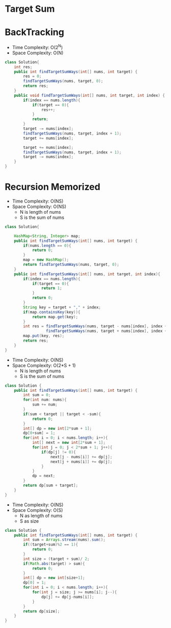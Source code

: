 # Target Sum

# BackTracking

- Time Complexity: O(2<sup>N</sup>)
- Space Complexity: O(N)

```java
class Solution{
    int res;
    public int findTargetSumWays(int[] nums, int target) {
        res = 0;
        findTargetSumWays(nums, target, 0);
        return res;
    }
    public void findTargetSumWays(int[] nums, int target, int index) {
        if(index == nums.length){
            if(target == 0){
                res++;
            }
            return;
        }
        target -= nums[index];
        findTargetSumWays(nums, target, index + 1);
        target += nums[index];

        target += nums[index];
        findTargetSumWays(nums, target, index + 1);
        target -= nums[index];
    }
}
```

# Recursion Memorized

- Time Complexity: O(NS)
- Space Complexity: O(NS)
  - N is length of nums
  - S is the sum of nums

```java
class Solution{

    HashMap<String, Integer> map;
    public int findTargetSumWays(int[] nums, int target) {
        if(nums.length == 0){
            return 0;
        }
        map = new HashMap();
        return findTargetSumWays(nums, target, 0);
    }
    public int findTargetSumWays(int[] nums, int target, int index){
        if(index == nums.length){
            if(target == 0){
                return 1;
            }
            return 0;
        }
        String key = target + "," + index;
        if(map.containsKey(key)){
            return map.get(key);
        }
        int res = findTargetSumWays(nums, target - nums[index], index + 1) +
                  findTargetSumWays(nums, target + nums[index], index + 1);
        map.put(key, res);
        return res;
    }
}
```

- Time Complexity: O(NS)
- Space Complexity: O(2\*S + 1)
  - N is length of nums
  - S is the sum of nums

```java
class Solution {
    public int findTargetSumWays(int[] nums, int target) {
        int sum = 0;
        for(int num: nums){
            sum += num;
        }
        if(sum < target || target < -sum){
            return 0;
        }
        int[] dp = new int[2*sum + 1];
        dp[0+sum] = 1;
        for(int i = 0; i < nums.length; i++){
            int[] next = new int[2*sum + 1];
            for(int j = 0; j < 2*sum + 1; j++){
                if(dp[j] != 0){
                    next[j - nums[i]] += dp[j];
                    next[j + nums[i]] += dp[j];
                }
            }
            dp = next;
        }
        return dp[sum + target];
    }
}
```

- Time Complexity: O(NS)
- Space Complexity: O(S)
  - N as length of nums
  - S as size

```java
class Solution {
    public int findTargetSumWays(int[] nums, int target) {
        int sum = Arrays.stream(nums).sum();
        if((target+sum)%2 == 1){
            return 0;
        }
        int size = (target + sum)/ 2;
        if(Math.abs(target) > sum){
            return 0;
        }
        int[] dp = new int[size+1];
        dp[0] = 1;
        for(int i = 0; i < nums.length; i++){
            for(int j = size; j >= nums[i]; j--){
                dp[j] += dp[j-nums[i]];
            }
        }
        return dp[size];
    }
}
```
